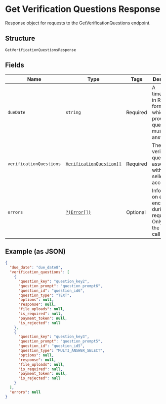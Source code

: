 
# Get Verification Questions Response

Response object for requests to the GetVerificationQuestions endpoint.

## Structure

`GetVerificationQuestionsResponse`

## Fields

| Name | Type | Tags | Description | Getter | Setter |
|  --- | --- | --- | --- | --- | --- |
| `dueDate` | `string` | Required | A timestamp, in RFC 3339 format, by which the provided questions must be<br>answered. | getDueDate(): string | setDueDate(string dueDate): void |
| `verificationQuestions` | [`VerificationQuestion[]`](../../doc/models/verification-question.md) | Required | The list of verification questions associated with the seller account. | getVerificationQuestions(): array | setVerificationQuestions(array verificationQuestions): void |
| `errors` | [`?(Error[])`](../../doc/models/error.md) | Optional | Information on errors encountered during the request. Only set if the<br>call fails. | getErrors(): ?array | setErrors(?array errors): void |

## Example (as JSON)

```json
{
  "due_date": "due_date8",
  "verification_questions": [
    {
      "question_key": "question_key2",
      "question_prompt": "question_prompt6",
      "question_id": "question_id6",
      "question_type": "TEXT",
      "options": null,
      "response": null,
      "file_uploads": null,
      "is_required": null,
      "payment_token": null,
      "is_rejected": null
    },
    {
      "question_key": "question_key3",
      "question_prompt": "question_prompt5",
      "question_id": "question_id5",
      "question_type": "MULTI_ANSWER_SELECT",
      "options": null,
      "response": null,
      "file_uploads": null,
      "is_required": null,
      "payment_token": null,
      "is_rejected": null
    }
  ],
  "errors": null
}
```

